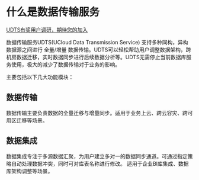 
# 什么是数据传输服务

[UDTS有奖用户调研，期待您的加入](https://www.ucloud.cn/site/survey/survey.html?id=63)

数据传输服务UDTS(UCloud Data Transmission Service) 支持多种同构，异构数据源之间进行 全量/增量 数据传输。UDTS可以轻松帮助用户调整数据架构，跨机房数据迁移，实时数据同步进行后续数据分析等。UDTS无需停止当前数据库服务使用，极大的减少了数据传输对于业务的影响。

主要包括以下几大功能模块：

## 数据传输
数据传输主要负责数据的全量迁移与增量同步。适用于业务上云、跨云容灾、跨可用区迁移等场景。

## 数据集成
数据集成专注于多源数据汇聚，为用户建立多对一的数据同步通道。可通过指定策略自动处理数据冲突，同时可对库表名称进行修改。 适用于企业BI库集成、数据库架构调整等场景。
